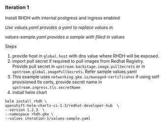 ### Iteration 1 

Install RHDH with internal postgress and ingress enabled

*Use values.yaml provides a yaml to replace values in.* 

*values-sample.yaml provides a sample with filled in values*

Steps

1.  provide host in `global.host` with dns value where RHDH will be exposed.
2.  import pull secret if required to pull images from Redhat Registry. Provide pull secret in `upstream.backstage.image.pullSecrets` or in `upstream.global.imagePullSecrets`. Refer sample values.yaml 
3.  This example uses `networking.gke.io/managed-certificates` if using self provisioned tls certs, provide secret name in `upstream.ingress.tls.secretName`
4. install helm chart 
``` 
helm install rhdh \
openshift-helm-charts-ci-1.3/redhat-developer-hub  \
--version 1.2.3  \
--namespace rhdh-gke \
--values iteration-1/values-sample.yaml
```